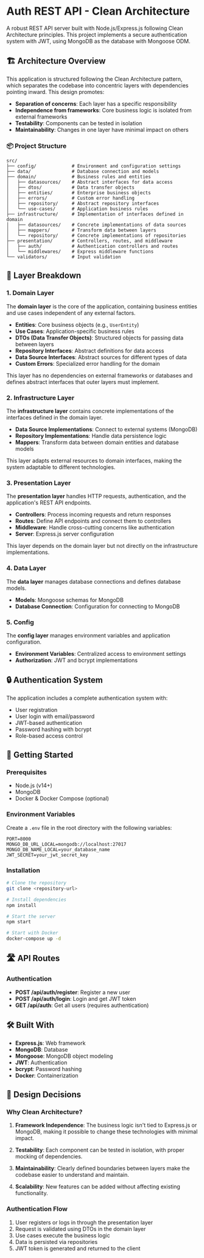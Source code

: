 # Auth REST API - Clean Architecture

A robust REST API server built with Node.js/Express.js following Clean Architecture principles. This project implements a secure authentication system with JWT, using MongoDB as the database with Mongoose ODM.

## 🏗️ Architecture Overview

This application is structured following the Clean Architecture pattern, which separates the codebase into concentric layers with dependencies pointing inward. This design promotes:

- **Separation of concerns**: Each layer has a specific responsibility
- **Independence from frameworks**: Core business logic is isolated from external frameworks
- **Testability**: Components can be tested in isolation
- **Maintainability**: Changes in one layer have minimal impact on others

### 📦 Project Structure

```
src/
├── config/             # Environment and configuration settings
├── data/               # Database connection and models
├── domain/             # Business rules and entities
│   ├── datasources/    # Abstract interfaces for data access
│   ├── dtos/           # Data transfer objects
│   ├── entities/       # Enterprise business objects
│   ├── errors/         # Custom error handling
│   ├── repository/     # Abstract repository interfaces
│   └── use-cases/      # Application business rules
├── infrastructure/     # Implementation of interfaces defined in domain
│   ├── datasources/    # Concrete implementations of data sources
│   ├── mappers/        # Transform data between layers
│   └── repository/     # Concrete implementations of repositories
├── presentation/       # Controllers, routes, and middleware
│   ├── auth/           # Authentication controllers and routes
│   └── middlewares/    # Express middleware functions
└── validators/         # Input validation
```

## 🔄 Layer Breakdown

### 1. Domain Layer

The **domain layer** is the core of the application, containing business entities and use cases independent of any external factors.

- **Entities**: Core business objects (e.g., `UserEntity`)
- **Use Cases**: Application-specific business rules
- **DTOs (Data Transfer Objects)**: Structured objects for passing data between layers
- **Repository Interfaces**: Abstract definitions for data access
- **Data Source Interfaces**: Abstract sources for different types of data
- **Custom Errors**: Specialized error handling for the domain

This layer has no dependencies on external frameworks or databases and defines abstract interfaces that outer layers must implement.

### 2. Infrastructure Layer

The **infrastructure layer** contains concrete implementations of the interfaces defined in the domain layer.

- **Data Source Implementations**: Connect to external systems (MongoDB)
- **Repository Implementations**: Handle data persistence logic
- **Mappers**: Transform data between domain entities and database models

This layer adapts external resources to domain interfaces, making the system adaptable to different technologies.

### 3. Presentation Layer

The **presentation layer** handles HTTP requests, authentication, and the application's REST API endpoints.

- **Controllers**: Process incoming requests and return responses
- **Routes**: Define API endpoints and connect them to controllers
- **Middleware**: Handle cross-cutting concerns like authentication
- **Server**: Express.js server configuration

This layer depends on the domain layer but not directly on the infrastructure implementations.

### 4. Data Layer

The **data layer** manages database connections and defines database models.

- **Models**: Mongoose schemas for MongoDB
- **Database Connection**: Configuration for connecting to MongoDB

### 5. Config

The **config layer** manages environment variables and application configuration.

- **Environment Variables**: Centralized access to environment settings
- **Authorization**: JWT and bcrypt implementations

## 🔒 Authentication System

The application includes a complete authentication system with:

- User registration
- User login with email/password
- JWT-based authentication
- Password hashing with bcrypt
- Role-based access control

## 🚀 Getting Started

### Prerequisites

- Node.js (v14+)
- MongoDB
- Docker & Docker Compose (optional)

### Environment Variables

Create a `.env` file in the root directory with the following variables:

```env
PORT=8000
MONGO_DB_URL_LOCAL=mongodb://localhost:27017
MONGO_DB_NAME_LOCAL=your_database_name
JWT_SECRET=your_jwt_secret_key
```

### Installation

```bash
# Clone the repository
git clone <repository-url>

# Install dependencies
npm install

# Start the server
npm start

# Start with Docker
docker-compose up -d
```

## 🛣️ API Routes

### Authentication

- **POST /api/auth/register**: Register a new user
- **POST /api/auth/login**: Login and get JWT token
- **GET /api/auth**: Get all users (requires authentication)

## 🛠️ Built With

- **Express.js**: Web framework
- **MongoDB**: Database
- **Mongoose**: MongoDB object modeling
- **JWT**: Authentication
- **bcrypt**: Password hashing
- **Docker**: Containerization

## 📝 Design Decisions

### Why Clean Architecture?

1. **Framework Independence**: The business logic isn't tied to Express.js or MongoDB, making it possible to change these technologies with minimal impact.

2. **Testability**: Each component can be tested in isolation, with proper mocking of dependencies.

3. **Maintainability**: Clearly defined boundaries between layers make the codebase easier to understand and maintain.

4. **Scalability**: New features can be added without affecting existing functionality.

### Authentication Flow

1. User registers or logs in through the presentation layer
2. Request is validated using DTOs in the domain layer
3. Use cases execute the business logic
4. Data is persisted via repositories
5. JWT token is generated and returned to the client
